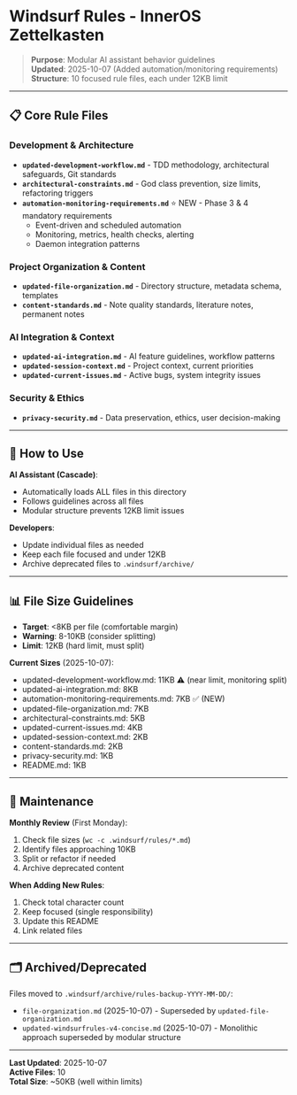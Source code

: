 # Windsurf Rules - InnerOS Zettelkasten

> **Purpose**: Modular AI assistant behavior guidelines  
> **Updated**: 2025-10-07 (Added automation/monitoring requirements)  
> **Structure**: 10 focused rule files, each under 12KB limit

---

## 📋 Core Rule Files

### Development & Architecture
- **`updated-development-workflow.md`** - TDD methodology, architectural safeguards, Git standards
- **`architectural-constraints.md`** - God class prevention, size limits, refactoring triggers
- **`automation-monitoring-requirements.md`** ⭐ NEW - Phase 3 & 4 mandatory requirements
  - Event-driven and scheduled automation
  - Monitoring, metrics, health checks, alerting
  - Daemon integration patterns

### Project Organization & Content
- **`updated-file-organization.md`** - Directory structure, metadata schema, templates
- **`content-standards.md`** - Note quality standards, literature notes, permanent notes

### AI Integration & Context
- **`updated-ai-integration.md`** - AI feature guidelines, workflow patterns
- **`updated-session-context.md`** - Project context, current priorities
- **`updated-current-issues.md`** - Active bugs, system integrity issues

### Security & Ethics
- **`privacy-security.md`** - Data preservation, ethics, user decision-making

---

## 🎯 How to Use

**AI Assistant (Cascade)**:
- Automatically loads ALL files in this directory
- Follows guidelines across all files
- Modular structure prevents 12KB limit issues

**Developers**:
- Update individual files as needed
- Keep each file focused and under 12KB
- Archive deprecated files to `.windsurf/archive/`

---

## 📊 File Size Guidelines

- **Target**: <8KB per file (comfortable margin)
- **Warning**: 8-10KB (consider splitting)
- **Limit**: 12KB (hard limit, must split)

**Current Sizes** (2025-10-07):
- updated-development-workflow.md: 11KB ⚠️ (near limit, monitoring split)
- updated-ai-integration.md: 8KB
- automation-monitoring-requirements.md: 7KB ✅ (NEW)
- updated-file-organization.md: 7KB
- architectural-constraints.md: 5KB
- updated-current-issues.md: 4KB
- updated-session-context.md: 2KB
- content-standards.md: 2KB
- privacy-security.md: 1KB
- README.md: 1KB

---

## 🔄 Maintenance

**Monthly Review** (First Monday):
1. Check file sizes (`wc -c .windsurf/rules/*.md`)
2. Identify files approaching 10KB
3. Split or refactor if needed
4. Archive deprecated content

**When Adding New Rules**:
1. Check total character count
2. Keep focused (single responsibility)
3. Update this README
4. Link related files

---

## 🗂️ Archived/Deprecated

Files moved to `.windsurf/archive/rules-backup-YYYY-MM-DD/`:
- `file-organization.md` (2025-10-07) - Superseded by `updated-file-organization.md`
- `updated-windsurfrules-v4-concise.md` (2025-10-07) - Monolithic approach superseded by modular structure

---

**Last Updated**: 2025-10-07  
**Active Files**: 10  
**Total Size**: ~50KB (well within limits)
